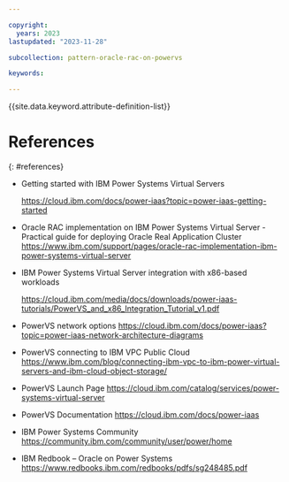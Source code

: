 ```yaml
---

copyright:
  years: 2023
lastupdated: "2023-11-28"

subcollection: pattern-oracle-rac-on-powervs

keywords:

---
```


{{site.data.keyword.attribute-definition-list}}

# References
{: #references}

-   Getting started with IBM Power Systems Virtual Servers

    <https://cloud.ibm.com/docs/power-iaas?topic=power-iaas-getting-started>

-   Oracle RAC implementation on IBM Power Systems Virtual Server - Practical guide for deploying Oracle Real Application Cluster
    <https://www.ibm.com/support/pages/oracle-rac-implementation-ibm-power-systems-virtual-server>

-   IBM Power Systems Virtual Server integration with x86-based workloads

    <https://cloud.ibm.com/media/docs/downloads/power-iaas-tutorials/PowerVS_and_x86_Integration_Tutorial_v1.pdf>

-   PowerVS network options
    <https://cloud.ibm.com/docs/power-iaas?topic=power-iaas-network-architecture-diagrams>

-   PowerVS connecting to IBM VPC Public Cloud
    <https://www.ibm.com/blog/connecting-ibm-vpc-to-ibm-power-virtual-servers-and-ibm-cloud-object-storage/>

-   PowerVS Launch Page
    <https://cloud.ibm.com/catalog/services/power-systems-virtual-server>

-   PowerVS Documentation
    <https://cloud.ibm.com/docs/power-iaas>

-   IBM Power Systems Community
    <https://community.ibm.com/community/user/power/home>

-   IBM Redbook – Oracle on Power Systems
    <https://www.redbooks.ibm.com/redbooks/pdfs/sg248485.pdf>
